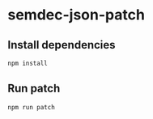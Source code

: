 # semdec-json-patch

## Install dependencies

```sh
npm install
```

## Run patch

```sh
npm run patch
```

